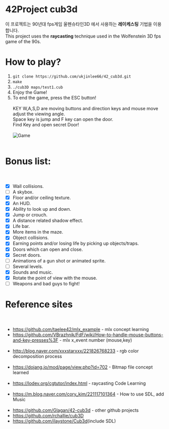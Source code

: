 # 42Project cub3d<br>

이 프로젝트는 90년대 fps게임 울펜슈타인3D 에서 사용하는 __레이케스팅__ 기법을 이용합니다.<br>
This project uses the __raycasting__ technique used in the Wolfenstein 3D fps game of the 90s.<br>


# How to play?<br>
1. ```git clone https://github.com/ukjinlee66/42_cub3d.git```<br>
2. ```make```<br>
3. ```./cub3D maps/test1.cub```<br>
4. Enjoy the Game!<br>
5. To end the game, press the ESC button!<br><br>
KEY W,A,S,D are moving buttons and direction keys and mouse move adjust the viewing angle.<br>
Space key is jump and F key can open the door.<br>
Find Key and open secret Door!<br><br>
![Game](game.gif)<br><br>
# Bonus list:<br><br>
- [x] Wall collisions.<br>
- [ ] A skybox.<br>
- [x] Floor and/or ceiling texture.<br>
- [x] An HUD.<br>
- [x] Ability to look up and down.<br>
- [x] Jump or crouch.<br>
- [x] A distance related shadow effect.<br>
- [x] Life bar.<br>
- [x] More items in the maze.<br>
- [x] Object collisions.<br>
- [x] Earning points and/or losing life by picking up objects/traps.
- [x] Doors which can open and close.<br>
- [x] Secret doors.<br>
- [ ] Animations of a gun shot or animated sprite.<br>
- [ ] Several levels.<br>
- [x] Sounds and music.<br>
- [x] Rotate the point of view with the mouse.<br>
- [ ] Weapons and bad guys to fight!<br>
# Reference sites<br><br>
- <https://github.com/taelee42/mlx_example> - mlx concept learning<br>
- <https://github.com/VBrazhnik/FdF/wiki/How-to-handle-mouse-buttons-and-key-presses%3F> - mlx x_event number (mouse,key)<br><br>
- <http://blog.naver.com/xxxstarxxx/221826768233> - rgb color decomposition process<br><br>
- <https://dojang.io/mod/page/view.php?id=702> - Bitmap file concept learned<br><br>
- <https://lodev.org/cgtutor/index.html> - raycasting Code Learning<br><br>
- <https://m.blog.naver.com/cory_kim/221117101364> - How to use SDL, add Music<br><br>
- <https://github.com/Glagan/42-cub3d> - other github projects<br>
- <https://github.com/rchallie/cub3D><br>
- <https://github.com/ilaystone/Cub3d>(include SDL)<br><br>
